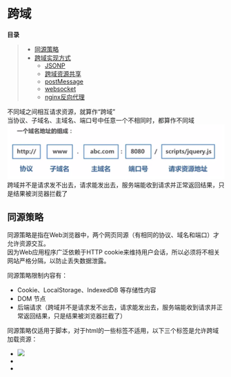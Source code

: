 # 跨域

**目录**
> * [同源策略](#同源策略)
> * [跨域实现方式](#跨域实现方式)
>   * [JSONP](#JSONP)
>   * [跨域资源共享](#跨域资源共享)
>   * [postMessage](#postMessage)
>   * [websocket](#websocket)
>   * [nginx反向代理](#nginx反向代理)


不同域之间相互请求资源，就算作“跨域”<br>
当协议、子域名、主域名、端口号中任意一个不相同时，都算作不同域<br>
![](./image/1622680943(1).png)<br>
跨域并不是请求发不出去，请求能发出去，服务端能收到请求并正常返回结果，只是结果被浏览器拦截了

## 同源策略
同源策略是指在Web浏览器中，两个网页同源（有相同的协议、域名和端口）才允许资源交互。<br>
因为Web应用程序广泛依赖于HTTP cookie来维持用户会话，所以必须将不相关网站严格分隔，以防止丢失数据泄露。<br>

同源策略限制内容有：
* Cookie、LocalStorage、IndexedDB 等存储性内容<br>
* DOM 节点<br>
* 后端请求（跨域并不是请求发不出去，请求能发出去，服务端能收到请求并正常返回结果，只是结果被浏览器拦截了）<br>

同源策略仅适用于脚本，对于html的一些标签不适用，以下三个标签是允许跨域加载资源：
* <img src=XXX>
* <link href=XXX>
* <script src=XXX>

## 跨域实现方式
### JSONP
允许用户传递一个callback参数给服务端，然后服务端返回数据时会将这个callback参数作为函数名来包裹住JSON
数据，这样客户端就可以随意定制自己的函数来自动处理返回数据了。

例子：
本地服务器的index.html想要获取不同源的服务器上的数据，index.html里写如下js；
```js
// 得到航班信息查询结果后的回调函数
var getRemoteData = function(data){
    alert('获取到远程数据：',data);
};
// 提供jsonp服务的url地址（不管是什么类型的地址，最终生成的返回值都是一段javascript代码）
var url = "http://remoteserver.com/remote?code=CA1998&callback=getRemoteData";
// 创建script标签，设置其属性
var script = document.createElement('script');
script.setAttribute('src', url);
// 把script标签加入head，此时调用开始
document.getElementsByTagName('head')[0].appendChild(script); 
```
远程调用收到请求后，取出callback参数，获取方法名，会返回一段js代码：
```
getRemoteData({"result":"我是远程js带来的数据"});
```
本地页面就会弹出获取到远程数据的对话框。

>JSONP优点是简单兼容性好，可用于解决主流浏览器的跨域数据访问的问题。<br>
>缺点是仅支持get方法具有局限性,不安全可能会遭受XSS攻击

## 跨域资源共享
跨域资源共享CORS的全称是Cross-Origin Resource Sharing。<br>

CORS 需要浏览器和后端同时支持。<br>

浏览器会自动进行 CORS 通信,发送请求时，如果浏览器发现违反了同源策略就会自动加上一个请求头 origin；<br>
后端在接受到请求后确定响应后会在 Response Headers 中加入一个属性 Access-Control-Allow-Origin,该
属性表示哪些域名可以访问资源，如果设置通配符则表示所有网站都可以访问资源<br>

>缺点：忽略 cookie，浏览器版本有一定要求

### postMessage
postMessage()方法允许来自不同源的脚本采用异步方式进行有限的通信，可以实现跨文本档、多窗口、跨域消息传递。

可用于解决以下方面的问题:
* 页面和其打开的新窗口的数据传递
* 多窗口之间消息传递
* 页面与嵌套的iframe消息传递
* 上面三个场景的跨域数据传递

接下来看个例子： http://localhost:3000/a.html页面向http://localhost:4000/b.html传递“你好，我是a页面”,
然后后者传回"很高兴认识你，我是b页面"。
```
// a.html
  <iframe src="http://localhost:4000/b.html" frameborder="0" id="frame" onload="load()"></iframe> //等它加载完触发一个事件
  //内嵌在http://localhost:3000/a.html
    <script>
      function load() {
        let frame = document.getElementById('frame')
        frame.contentWindow.postMessage('你好，我是a页面', 'http://localhost:4000') //发送数据
        window.onmessage = function(e) { //接受返回数据
          console.log(e.data) // 很高兴认识你，我是b页面
        }
      }
    </script>
```
```
// b.html
  window.onmessage = function(e) {
    console.log(e.data) //你好，我是a页面
    e.source.postMessage(' 很高兴认识你，我是b页面', e.origin)
 }
```

### websocket
WebSocket 是一种双向通信协议，在建立连接之后，WebSocket 的 server 与 client 都能主动向对方发送或
接收数据<br>
下面使用Socket.io来作为例子，它很好地封装了webSocket接口，本地文件socket.html向localhost:3000发生
数据和接受数据<br>
 ```
// socket.html
<script>
    let socket = new WebSocket('ws://localhost:3000');
    socket.onopen = function () {
      socket.send('你好，我是客户端');//向服务器发送数据
    }
    socket.onmessage = function (e) {
      console.log(e.data);//接收服务器返回的数据
    }
</script>
```
```
// server.js
let express = require('express');
let app = express();
let WebSocket = require('ws');
let wss = new WebSocket.Server({port:3000});
wss.on('connection',function(ws) {
  ws.on('message', function (data) {  //接收客户端返回的数据
    console.log(data);  // 你好，我是客户端
    ws.send('你好，我是服务器')
  });
})
```

### nginx反向代理
使用nginx反向代理实现跨域，是最简单的跨域方式。只需要修改nginx的配置即可解决跨域问题，支持所有浏览器，
支持session，不需要修改任何代码，并且不会影响服务器性能。<br>
通过nginx配置一个代理服务器（域名与domain1相同，端口不同）做跳板机，反向代理访问domain2接口，
并且可以顺便修改cookie中domain信息，方便当前域cookie写入，实现跨域登录。<br>
先下载nginx，然后将nginx目录下的nginx.conf修改如下:
```
// proxy服务器
server {
    listen       81;
    server_name  www.domain1.com;
    location / {
        proxy_pass   http://www.domain2.com:8080;  #反向代理
        proxy_cookie_domain www.domain2.com www.domain1.com; #修改cookie里域名
        index  index.html index.htm;

        # 当用webpack-dev-server等中间件代理接口访问nignx时，此时无浏览器参与，故没有同源限制，下面的跨域配置可不启用
        add_header Access-Control-Allow-Origin http://www.domain1.com;  #当前端只跨域不带cookie时，可为*
        add_header Access-Control-Allow-Credentials true;
    }
}
```
把项目放入nginx的html目录下，通过命令行`nginx -s reload`启动nginx
